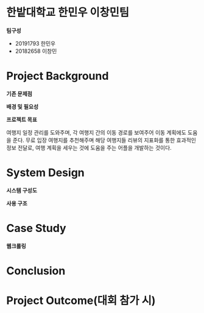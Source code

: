 # 한밭대학교 한민우 이창민팀
**팀구성**
+ 20191793 한민우
+ 20182658 이창민
# Project Background
**기존 문제점**

**배경 및 필요성**

**프로젝트 목표**

여행지 일정 관리를 도와주며, 각 여행지 간의 이동 경로를 보여주어 이동 계획에도 도움을 준다. 무료 입장 여행지를 추천해주며 해당 여행지들 리뷰의 지표화를 통한 효과적인 정보 전달로, 여행 계획을 세우는 것에 도움을 주는 어플을 개발하는 것이다.
# System Design
**시스템 구성도**

**사용 구조**

# Case Study
**웹크롤링**

# Conclusion

# Project Outcome(대회 참가 시)
